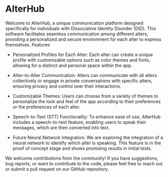 # AlterHub

Welcome to AlterHub, a unique communication platform designed specifically for individuals with Dissociative Identity Disorder (DID). This software facilitates seamless communication among different alters, providing a personalized and secure environment for each alter to express themselves.
Features

- Personalized Profiles for Each Alter: Each alter can create a unique profile with customizable options such as color themes and fonts, allowing for a distinct and personal space within the app.

- Alter-to-Alter Communication: Alters can communicate with all alters collectively or engage in private conversations with specific alters, ensuring privacy and control over their interactions.

- Customizable Themes: Users can choose from a variety of themes to personalize the look and feel of the app according to their preferences or the preferences of each alter.

- Speech-to-Text (STT) Functionality: To enhance ease of use, AlterHub includes a speech-to-text feature, enabling users to speak their messages, which are then converted into text.

- Future Neural Network Integration: We are exploring the integration of a neural network to identify which alter is speaking. This feature is in the proof of concept stage and shows promising results in initial tests.


We welcome contributions from the community! If you have suggestions, bug reports, or want to contribute to the code, please feel free to reach out or submit a pull request on our GitHub repository.
